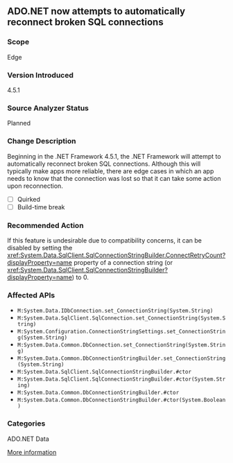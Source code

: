 ## ADO.NET now attempts to automatically reconnect broken SQL connections

### Scope
Edge

### Version Introduced
4.5.1

### Source Analyzer Status
Planned

### Change Description

Beginning in the .NET Framework 4.5.1, the .NET Framework will attempt to
automatically reconnect broken SQL connections. Although this will typically
make apps more reliable, there are edge cases in which an app needs to know that
the connection was lost so that it can take some action upon reconnection.

- [ ] Quirked
- [ ] Build-time break

### Recommended Action

If this feature is undesirable due to compatibility concerns, it can be disabled
by setting the
<xref:System.Data.SqlClient.SqlConnectionStringBuilder.ConnectRetryCount?displayProperty=name>
property of a connection string (or
<xref:System.Data.SqlClient.SqlConnectionStringBuilder?displayProperty=name>) to
0.

### Affected APIs
* `M:System.Data.IDbConnection.set_ConnectionString(System.String)`
* `M:System.Data.SqlClient.SqlConnection.set_ConnectionString(System.String)`
* `M:System.Configuration.ConnectionStringSettings.set_ConnectionString(System.String)`
* `M:System.Data.Common.DbConnection.set_ConnectionString(System.String)`
* `M:System.Data.Common.DbConnectionStringBuilder.set_ConnectionString(System.String)`
* `M:System.Data.SqlClient.SqlConnectionStringBuilder.#ctor`
* `M:System.Data.SqlClient.SqlConnectionStringBuilder.#ctor(System.String)`
* `M:System.Data.Common.DbConnectionStringBuilder.#ctor`
* `M:System.Data.Common.DbConnectionStringBuilder.#ctor(System.Boolean)`

### Categories
ADO.NET
Data

[More information](http://blogs.msdn.com/b/dotnet/archive/2013/10/17/net-framework-4-5-1-rtm-gt-start-coding.aspx)

<!--
    ### Notes
    It would be very difficult to know if code depended on not auto-reconnecting and ADO.NET connection.
    Source analyzer status: Planned - No tracking work item yet
    Single-diagnostic compilation action analyzer
-->

<!-- breaking change id: 119 -->
